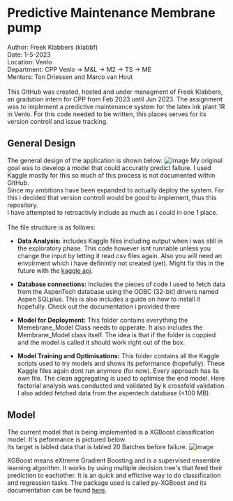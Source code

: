 # Predictive Maintenance Membrane pump
Author: Freek Klabbers (klabbf)\
Date: 1-5-2023\
Location: Venlo\
Department: CPP Venlo -> M&L -> M2 -> TS -> ME\
Mentors: Ton Driessen and Marco van Hout\
\
This GitHub was created, hosted and under managment of Freek Klabbers, an gradution intern for CPP from Feb 2023 until Jun 2023.
The assignment was to implement a predictive maintenance system for the latex ink plant 1R in Venlo.
For this code needed to be written, this places serves for its version controll and issue tracking.

## General Design
The general design of the application is shown below:
![image](https://user-images.githubusercontent.com/85930277/235468904-d0a9807c-dd62-4d6d-9db9-06e8b9ebb011.png)
My original goal was to develop a model that could accuratly predict failure. I used Kaggle mostly for this so much of this process is not documented within GitHub.\
Since my ambitions have been expanded to actually deploy the system. For this i decided that version controll would be good to implement, thus this repository.\
I have attempted to retroactivly include as much as i could in one 1 place.\
\
The file structure is as follows:
* **Data Analysis:** includes Kaggle files including output when i was still in the exploratory phase. This code however isnt runnable unless you change the input by letting it read csv files again. Also you will need an envoirment which i have definintly not created (yet). Might fix this in the future with the [kaggle api](https://www.kaggle.com/docs/api).

* **Database connections:** Includes the pieces of code I used to fetch data from the AspenTech database using the ODBC (32-bit) drivers named Aspen SQLplus. This is also includes a guide on how to install it hopefully. Check out the documentation i provided there

* **Model for Deployment:** This folder contains everything the Memebrane_Model Class needs to opperate. It also includes the Membrane_Model class itself. The idea is that if the folder is coppied and the model is called it should work right out of the box.

* **Model Training and Optimisations:** This folder contains all the Kaggle scripts used to try models and shows its peformance (hopefully). These Kaggle files again dont run anymore (for now). Every approach has its own file. The clean aggregating is used to optimise the end model. Here factorial analysis was conducted and validated by k crossfold validation. I also added fetched data from the aspentech database (<100 MB).


## Model
The current model that is being implemented is a XGBoost classification model. It's peformance is pictured below.\
Its target is labled data that is labled 20 Batches before failure.
 ![image](https://user-images.githubusercontent.com/85930277/235467818-5611ed23-8a9b-4149-ab77-e5022c232893.png)

XGBoost means eXtreme Gradient Boosting and is a supervised ensemble learning algorithm. It works by using multiple decision tree's that feed their prediction to eachother. It is an quick and effictive way to do classification and regression tasks. The package used is called py-XGBoost and its documentation can be found [here](https://xgboost.readthedocs.io/en/stable/).

